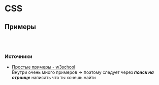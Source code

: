 # CSS 
## Примеры 

<br></br>

### Источники
  - [Простые примеры - w3school](https://www.w3schools.com/css/css_examples.asp)  
  Внутри очень много примеров -> поэтому следует через ***поиск на страице*** написать что ты хочешь найти